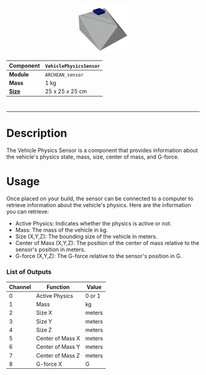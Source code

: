 <p align="center">
    <img src="VehiclePhysicsSensor.png" />
</p>

|Component|`VehiclePhysicsSensor`|
|---|---|
|**Module**|`ARCHEAN_sensor`|
|**Mass**| 1 kg|
|[**Size**](# "Based on the component's occupancy in a fixed 25cm grid.")|25 x 25 x 25 cm|
#

---

# Description
The Vehicle Physics Sensor is a component that provides information about the vehicle's physics state, mass, size, center of mass, and G-force.

# Usage
Once placed on your build, the sensor can be connected to a computer to retrieve information about the vehicle's physics. Here are the information you can retrieve:
- Active Physics: Indicates whether the physics is active or not.
- Mass: The mass of the vehicle in kg.
- Size (X,Y,Z): The bounding size of the vehicle in meters.
- Center of Mass (X,Y,Z): The position of the center of mass relative to the sensor's position in meters.
- G-force (X,Y,Z): The G-force relative to the sensor's position in G.

### List of Outputs
|Channel|Function|Value|
|---|---|---|
|0|Active Physics|0 or 1|
|1|Mass|kg|
|2|Size X|meters|
|3|Size Y|meters|
|4|Size Z|meters|
|5|Center of Mass X|meters|
|6|Center of Mass Y|meters|
|7|Center of Mass Z|meters|
|8|G-force X|G|
